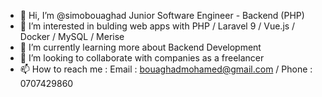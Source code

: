 - 👋 Hi, I’m @simobouaghad Junior Software Engineer - Backend (PHP)
- 👀 I’m interested in bulding web apps with PHP / Laravel 9 / Vue.js / Docker / MySQL / Merise
- 🌱 I’m currently learning more about Backend Development
- 💞️ I’m looking to collaborate with companies as a freelancer
- 📫 How to reach me : Email : bouaghadmohamed@gmail.com / Phone : 0707429860

<!---
simobouaghad/simobouaghad is a ✨ special ✨ repository because its `README.md` (this file) appears on your GitHub profile.
You can click the Preview link to take a look at your changes.
--->
